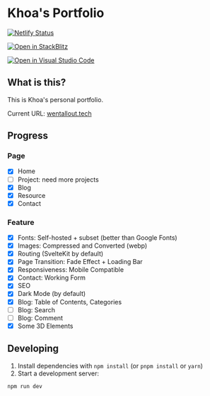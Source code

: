 # Khoa's Portfolio

[![Netlify Status](https://api.netlify.com/api/v1/badges/7bf37fa7-ec78-4efd-aa9a-1a18a4fc62e4/deploy-status)](https://app.netlify.com/sites/khoa-design/deploys)

[![Open in StackBlitz](https://developer.stackblitz.com/img/open_in_stackblitz.svg)](https://stackblitz.com/github/wentallout/portfolio)

[![Open in Visual Studio Code](https://open.vscode.dev/badges/open-in-vscode.svg)](https://open.vscode.dev/wentallout/portfolio)

## What is this?

This is Khoa's personal portfolio.

Current URL: [wentallout.tech](https://wentallout.tech)

## Progress

### Page

- [x] Home
- [ ] Project: need more projects
- [x] Blog
- [x] Resource
- [x] Contact

### Feature

- [x] Fonts: Self-hosted + subset (better than Google Fonts)
- [x] Images: Compressed and Converted (webp)
- [x] Routing (SvelteKit by default)
- [x] Page Transition: Fade Effect + Loading Bar
- [x] Responsiveness: Mobile Compatible
- [x] Contact: Working Form
- [x] SEO
- [x] Dark Mode (by default)
- [x] Blog: Table of Contents, Categories
- [ ] Blog: Search
- [ ] Blog: Comment
- [x] Some 3D Elements

## Developing

1. Install dependencies with `npm install` (or `pnpm install` or `yarn`)
2. Start a development server:

```bash
npm run dev
```
